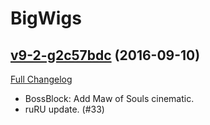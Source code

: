 # BigWigs

## [v9-2-g2c57bdc](https://github.com/BigWigsMods/BigWigs/tree/2c57bdc1d7474694d22e701db7a1c4e7422281c9) (2016-09-10) [](#top)
[Full Changelog](https://github.com/BigWigsMods/BigWigs/compare/v9...2c57bdc1d7474694d22e701db7a1c4e7422281c9)

-   BossBlock: Add Maw of Souls cinematic.  
-   ruRU update. (#33)  
